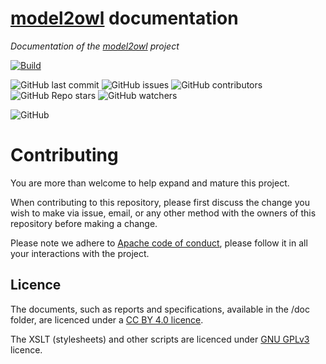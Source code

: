 # [model2owl](https://github.com/OP-TED/model2owl) documentation

_Documentation of the [model2owl](https://github.com/OP-TED/model2owl)  project_

[![Build](https://github.com/meaningfy-ws/model2owl-docs/actions/workflows/docs.yml/badge.svg)](https://github.com/OP-TED/model2owl/actions/workflows/main.yml)

![GitHub last commit](https://img.shields.io/github/last-commit/meaningfy-ws/model2owl-docs)
![GitHub issues](https://img.shields.io/github/issues/meaningfy-ws/model2owl-docs)
![GitHub contributors](https://img.shields.io/github/contributors-anon/meaningfy-ws/model2owl-docs)
![GitHub Repo stars](https://img.shields.io/github/stars/meaningfy-ws/model2owl-docs?style=social)
![GitHub watchers](https://img.shields.io/github/watchers/meaningfy-ws/model2owl-docs?style=social)

![GitHub](https://img.shields.io/github/license/meaningfy-ws/model2owl-docs)


# Contributing
You are more than welcome to help expand and mature this project. 

When contributing to this repository, please first discuss the change you wish to make via issue, email, or any other method with the owners of this repository before making a change.

Please note we adhere to [Apache code of conduct](https://www.apache.org/foundation/policies/conduct), please follow it in all your interactions with the project.  

## Licence 

The documents, such as reports and specifications, available in the /doc folder, are licenced under a [CC BY 4.0 licence](https://creativecommons.org/licenses/by/4.0/deed.en).

The XSLT (stylesheets) and other scripts are licenced under [GNU GPLv3](https://www.gnu.org/licenses/gpl-3.0.en.html) licence.


